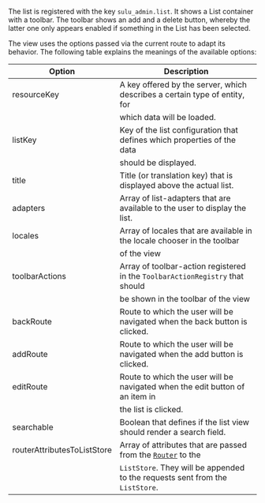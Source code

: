 The list is registered with the key `sulu_admin.list`. It shows a List container with a toolbar.  The toolbar shows an
add and a delete button, whereby the latter one only appears enabled if something in the List has been selected.

The view uses the options passed via the current route to adapt its behavior. The following table explains the meanings
of the available options:

| Option                               | Description                                                                   |
|--------------------------------------|-------------------------------------------------------------------------------|
| resourceKey                          | A key offered by the server, which describes a certain type of entity, for    |
|                                      | which data will be loaded.                                                    |
| listKey                              | Key of the list configuration that defines which properties of the data       |
|                                      | should be displayed.                                                          |
| title                                | Title (or translation key) that is displayed above the actual list.           |
| adapters                             | Array of list-adapters that are available to the user to display the list.    |
| locales                              | Array of locales that are available in the locale chooser in the toolbar      |
|                                      | of the view                                                                   |
| toolbarActions                       | Array of toolbar-action registered in the `ToolbarActionRegistry` that should |
|                                      | be shown in the toolbar of the view                                           |
| backRoute                            | Route to which the user will be navigated when the back button is clicked.    |
| addRoute                             | Route to which the user will be navigated when the add button is clicked.     |
| editRoute                            | Route to which the user will be navigated when the edit button of an item in  |
|                                      | the list is clicked.                                                          |
| searchable                           | Boolean that defines if the list view should render a search field.           |
| routerAttributesToListStore          | Array of attributes that are passed from the [`Router`](#router) to the       |
|                                      | `ListStore`. They will be appended to the requests sent from the `ListStore`. |
